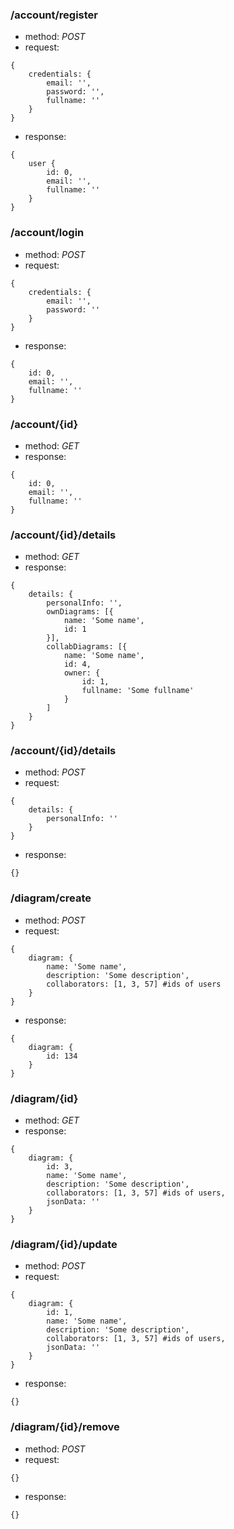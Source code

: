 ### /account/register
* method: _POST_
* request:
```
{
	credentials: {
		email: '',
		password: '',
		fullname: ''
	}
}
```
* response:
```
{
	user {
		id: 0,
		email: '',
		fullname: ''
	}
}
```

### /account/login
* method: _POST_
* request:
```
{
	credentials: {
		email: '',
		password: ''
	}
}
```
* response:
```
{
	id: 0,
	email: '',
	fullname: ''
}
```

### /account/{id}
* method: _GET_
* response:
```
{
	id: 0,
	email: '',
	fullname: ''
}
```

### /account/{id}/details
* method: _GET_
* response:
```
{
	details: {
		personalInfo: '',
		ownDiagrams: [{
			name: 'Some name',
			id: 1
		}],
		collabDiagrams: [{
			name: 'Some name',
			id: 4,
			owner: {
				id: 1,
				fullname: 'Some fullname'
			}
		]
	}
}
```

### /account/{id}/details
* method: _POST_
* request:
```
{
	details: {
		personalInfo: ''
	}
}
```
* response:
```
{}
```

### /diagram/create
* method: _POST_
* request:
```
{
	diagram: {
		name: 'Some name',
		description: 'Some description',
		collaborators: [1, 3, 57] #ids of users
	}
}
```
* response:
```
{
	diagram: {
		id: 134
	}
}
```

### /diagram/{id}
* method: _GET_
* response:
```
{
	diagram: {
		id: 3,
		name: 'Some name',
		description: 'Some description',
		collaborators: [1, 3, 57] #ids of users,
		jsonData: ''
	}
}
```

### /diagram/{id}/update
* method: _POST_
* request:
```
{
	diagram: {
		id: 1,
		name: 'Some name',
		description: 'Some description',
		collaborators: [1, 3, 57] #ids of users,
		jsonData: ''
	}
}
```
* response:
```
{}
```

### /diagram/{id}/remove
* method: _POST_
* request:
```
{}
```
* response:
```
{}
```
